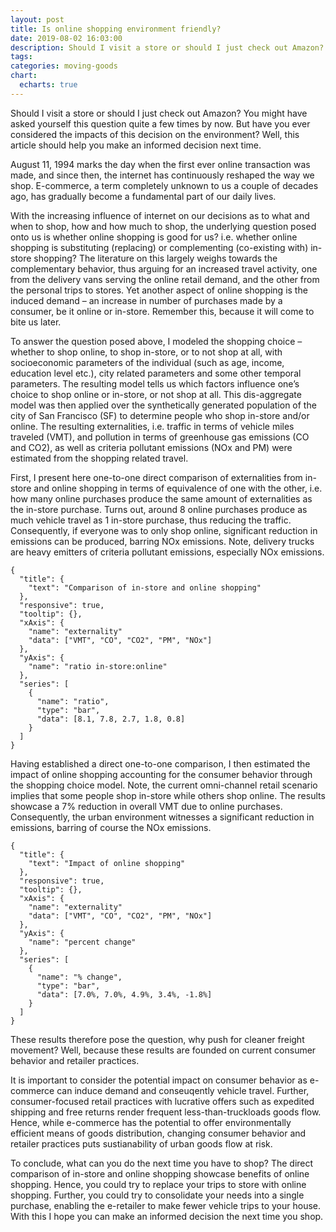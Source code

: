 ```yaml
---
layout: post
title: Is online shopping environment friendly?
date: 2019-08-02 16:03:00
description: Should I visit a store or should I just check out Amazon? You might have asked yourself this question quite a few times by now. But have you ever considered the impacts of this decision on the environment Well, this article should help you make an informed decision next time.
tags: 
categories: moving-goods
chart:
  echarts: true
---
```


Should I visit a store or should I just check out Amazon? You might have asked yourself this question quite a few times by now. But have you ever considered the impacts of this decision on the environment? Well, this article should help you make an informed decision next time.

August 11, 1994 marks the day when the first ever online transaction was made, and since then, the internet has continuously reshaped the way we shop. E-commerce, a term completely unknown to us a couple of decades ago, has gradually become a fundamental part of our daily lives.

With the increasing influence of internet on our decisions as to what and when to shop, how and how much to shop, the underlying question posed onto us is whether online shopping is good for us? i.e. whether online shopping is substituting (replacing) or complementing (co-existing with) in-store shopping? The literature on this largely weighs towards the complementary behavior, thus arguing for an increased travel activity, one from the delivery vans serving the online retail demand, and the other from the personal trips to stores. Yet another aspect of online shopping is the induced demand – an increase in number of purchases made by a consumer, be it online or in-store. Remember this, because it will come to bite us later.

To answer the question posed above, I modeled the shopping choice – whether to shop online, to shop in-store, or to not shop at all, with socioeconomic parameters of the individual (such as age, income, education level etc.), city related parameters and some other temporal parameters. The resulting model tells us which factors influence one’s choice to shop online or in-store, or not shop at all. This dis-aggregate model was then applied over the synthetically generated population of the city of San Francisco (SF) to determine people who shop in-store and/or online. The resulting externalities, i.e. traffic in terms of vehicle miles traveled (VMT), and pollution in terms of greenhouse gas emissions (CO and CO2), as well as criteria pollutant emissions (NOx and PM) were estimated from the shopping related travel.

First, I present here one-to-one direct comparison of externalities from in-store and online shopping in terms of equivalence of one with the other, i.e. how many online purchases produce the same amount of externalities as the in-store purchase. Turns out, around 8 online purchases produce as much vehicle travel as 1 in-store purchase, thus reducing the traffic. Consequently, if everyone was to only shop online, significant reduction in emissions can be produced, barring NOx emissions. Note, delivery trucks are heavy emitters of criteria pollutant emissions, especially NOx emissions.

```echarts
{
  "title": {
    "text": "Comparison of in-store and online shopping"
  },
  "responsive": true,
  "tooltip": {},
  "xAxis": {
    "name": "externality"
    "data": ["VMT", "CO", "CO2", "PM", "NOx"]
  },
  "yAxis": {
    "name": "ratio in-store:online"
  },
  "series": [
    {
      "name": "ratio",
      "type": "bar",
      "data": [8.1, 7.8, 2.7, 1.8, 0.8]
    }
  ]
}
```

Having established a direct one-to-one comparison, I then estimated the impact of online shopping accounting for the consumer behavior through the shopping choice model. Note, the current omni-channel retail scenario implies that some people shop in-store while others shop online. The results showcase a 7% reduction in overall VMT due to online purchases. Consequently, the urban environment witnesses a significant reduction in emissions, barring of course the NOx emissions.

```echarts
{
  "title": {
    "text": "Impact of online shopping"
  },
  "responsive": true,
  "tooltip": {},
  "xAxis": {
    "name": "externality"
    "data": ["VMT", "CO", "CO2", "PM", "NOx"]
  },
  "yAxis": {
    "name": "percent change"
  },
  "series": [
    {
      "name": "% change",
      "type": "bar",
      "data": [7.0%, 7.0%, 4.9%, 3.4%, -1.8%]
    }
  ]
}
```

These results therefore pose the question, why push for cleaner freight movement? Well, because these results are founded on current consumer behavior and retailer practices.

It is important to consider the potential impact on consumer behavior as e-commerce can induce demand and conseuqently vehicle travel. Further, consumer-focused retail practices with lucrative offers such as expedited shipping and free returns render frequent less-than-truckloads goods flow. Hence, while e-commerce has the potential to offer environmentally efficient means of goods distribution, changing consumer behavior and retailer practices puts sustianability of urban goods flow at risk.

To conclude, what can you do the next time you have to shop? The direct comparison of in-store and online shopping showcase benefits of online shopping. Hence, you could try to replace your trips to store with online shopping. Further, you could try to consolidate your needs into a single purchase, enabling the e-retailer to make fewer vehicle trips to your house. With this I hope you can make an informed decision the next time you shop.
